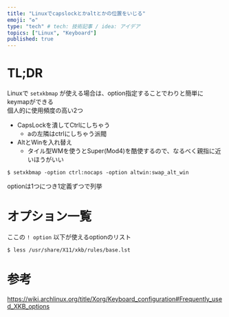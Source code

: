 ```yaml
---
title: "Linuxでcapslockとかaltとかの位置をいじる"
emoji: "♻️"
type: "tech" # tech: 技術記事 / idea: アイデア
topics: ["Linux", "Keyboard"]
published: true
---
```


# TL;DR

Linuxで `setxkbmap` が使える場合は、option指定することでわりと簡単にkeymapができる  
個人的に使用頻度の高い2つ

- CapsLockを潰してCtrlにしちゃう
  - aの左隣はctrlにしちゃう派閥
- AltとWinを入れ替え
  - タイル型WMを使うとSuper(Mod4)を酷使するので、なるべく親指に近いほうがいい

```
$ setxkbmap -option ctrl:nocaps -option altwin:swap_alt_win
```

optionは1つにつき1定義ずつで列挙

# オプション一覧

ここの `! option` 以下が使えるoptionのリスト

```
$ less /usr/share/X11/xkb/rules/base.lst
```

# 参考

https://wiki.archlinux.org/title/Xorg/Keyboard_configuration#Frequently_used_XKB_options
